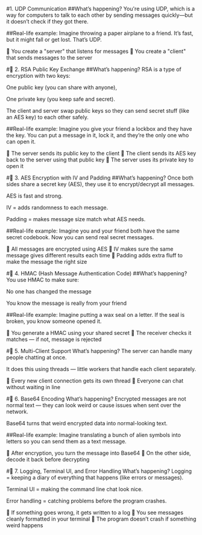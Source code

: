 #1. UDP Communication
##What’s happening?
You're using UDP, which is a way for computers to talk to each other by sending messages quickly—but it doesn’t check if they got there.

##Real-life example:
Imagine throwing a paper airplane to a friend. It’s fast, but it might fall or get lost. That’s UDP.

📌 You create a "server" that listens for messages
📌 You create a "client" that sends messages to the server

#🔹 2. RSA Public Key Exchange
##What’s happening?
RSA is a type of encryption with two keys:

One public key (you can share with anyone),

One private key (you keep safe and secret).

The client and server swap public keys so they can send secret stuff (like an AES key) to each other safely.

##Real-life example:
Imagine you give your friend a lockbox and they have the key. You can put a message in it, lock it, and they’re the only one who can open it.

📌 The server sends its public key to the client
📌 The client sends its AES key back to the server using that public key
📌 The server uses its private key to open it

#🔹 3. AES Encryption with IV and Padding
##What’s happening?
Once both sides share a secret key (AES), they use it to encrypt/decrypt all messages.

AES is fast and strong.

IV = adds randomness to each message.

Padding = makes message size match what AES needs.

##Real-life example:
Imagine you and your friend both have the same secret codebook. Now you can send real secret messages.

📌 All messages are encrypted using AES
📌 IV makes sure the same message gives different results each time
📌 Padding adds extra fluff to make the message the right size

#🔹 4. HMAC (Hash Message Authentication Code)
##What’s happening?
You use HMAC to make sure:

No one has changed the message

You know the message is really from your friend

##Real-life example:
Imagine putting a wax seal on a letter. If the seal is broken, you know someone opened it.

📌 You generate a HMAC using your shared secret
📌 The receiver checks it matches — if not, message is rejected

#🔹 5. Multi-Client Support
What’s happening?
The server can handle many people chatting at once.

It does this using threads — little workers that handle each client separately.

📌 Every new client connection gets its own thread
📌 Everyone can chat without waiting in line

#🔹 6. Base64 Encoding
What’s happening?
Encrypted messages are not normal text — they can look weird or cause issues when sent over the network.

Base64 turns that weird encrypted data into normal-looking text.

##Real-life example:
Imagine translating a bunch of alien symbols into letters so you can send them as a text message.

📌 After encryption, you turn the message into Base64
📌 On the other side, decode it back before decrypting

#🔹 7. Logging, Terminal UI, and Error Handling
What’s happening?
Logging = keeping a diary of everything that happens (like errors or messages).

Terminal UI = making the command line chat look nice.

Error handling = catching problems before the program crashes.

📌 If something goes wrong, it gets written to a log
📌 You see messages cleanly formatted in your terminal
📌 The program doesn’t crash if something weird happens
